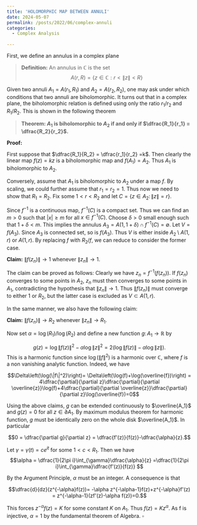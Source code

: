```yaml
---
title: 'HOLOMORPHIC MAP BETWEEN ANNULI'
date: 2024-05-07
permalink: /posts/2022/06/complex-annuli
categories:
  - Complex Analysis
  
---
```


First, we define an annulus in a complex plane
>**Definition:** An annulus in $\mathbb{C}$ is the set $$A(r,R) = \left\lbrace z \in \mathbb{C}: r < \|z\| <R \right\rbrace$$

Given two annuli $A_1 = A(r_1, R_1)$ and $A_2 = A(r_2, R_2)$, one may ask under which conditions
that two annuli are biholomorphic. It turns out that in a complex plane, the biholomorphic relation is defined using only
the ratio $r_1/r_2$ and $R_1/R_2$. This is shown in the following theorem

>**Theorem: $A_1$ is biholomorphic to $A_2$ if and only if $\dfrac{R_1}{r_1} = \dfrac{R_2}{r_2}$.**

**Proof:**

First suppose that $\dfrac{R_1}{R_2} = \dfrac{r_1}{r_2} =k$. Then clearly the linear map $f(z)=kz$
  is a biholomorphic map and $f(A_1) = A_2$. Thus $A_1$ is biholomorphic to $A_2$.

  Conversely, assume that $A_1$ is biholomorphic to $A_2$ under a map $f$. By scaling, we could further assume that $r_1=r_2=1$. Thus now we need to show that $R_1=R_2$.
  Fix some $1<r<R_2$ and let $C = \left\lbrace z \in A_2 \colon \|z\|=r\right\rbrace$.

  Since $f^{-1}$ is a continuous map, $f^{-1}(C)$ is a compact set. Thus we can find
  an $m>0$ such that $|x| \ge m$ for all $x \in f^{-1}(C)$. Choose $\delta>0$ small enough
  such that $1+\delta<m$. This implies the annulus $A_3 = A(1,1+\delta) \cap f^{-1}(C)=\emptyset$. Let
  $V = f(A_3)$. Since $A_3$ is connected set, so is $f(A_3)$. Thus $V$ is either inside
  $A_2\setminus A(1,r)$ or $A(1,r)$. By replacing $f$ with $R_2/f$, we can reduce to consider the former case.

  **Claim:** $\|f(z_n)\| \to 1$ whenever $\|z_n\| \to 1$.

  The claim can be proved as follows: Clearly we have $z_n = f^{-1}(f(z_n))$. If $f(z_n)$ converges to some points
  in $A_2$, $z_n$ must then converges to some points in $A_1$, contradicting the hypothesis that
  $\|z_n\| \to 1$. Thus $\|f(z_n)\|$ must converge to either $1$ or $R_2$, but the latter case is excluded as $V \subset A(1,r)$.

  In the same manner, we also have the following claim:

  **Claim:** $\|f(z_n)\| \to R_2$ whenever $\|z_n\| \to R_1$.

  Now set $\alpha = \log(R_1)/\log(R_2)$ and define a new function $g \colon A_1 \to \mathbb{R}$ by

  $$g(z) = \log\|f(z)\|^2 - \alpha\log\|z\|^2 = 2(\log\|f(z)\| - \alpha\log\|z\|).$$
  This is a harmonic function since $\log(\|f\|^2)$ is a harmonic over $\mathbb{C}$, where $f$ is a non vanishing analytic function. Indeed, we have

  $$\Delta\left(\log(\|f\|^2)\right)= \Delta\left(\log(f)+\log(\overline{f})\right)
    = 4\dfrac{\partial}{\partial z}\dfrac{\partial}{\partial \overline{z}}\log(f)+4\dfrac{\partial}{\partial \overline{z}}\dfrac{\partial}{\partial z}\log(\overline{f})=0$$

  Using the above claims, $g$ can be
  extended continuously to $\overline{A_1}$ and $g(z)=0$ for all $z \in \partial A_1$. By maximum
  modulus theorem for harmonic function, $g$ must be identically zero on the whole disk $\overline{A_1}$.
  In particular
  
  $$0 = \dfrac{\partial g}{\partial z} = \dfrac{f'(z)}{f(z)}-\dfrac{\alpha}{z}.$$

  Let $\gamma = \gamma(t)= ce^{it}$ for some $1<c<R_1$. Then we have
  $$\alpha = \dfrac{1}{2\pi i}\int_{\gamma}\dfrac{\alpha}{z} =\dfrac{1}{2\pi i}\int_{\gamma}\dfrac{f'(z)}{f(z)} $$

  By the Argument Principle, $\alpha$ must be an integer. A consequence is that
  
  $$\dfrac{d}{dz}(z^{-\alpha}f(z))= -\alpha z^{-\alpha-1}f(z)+z^{-\alpha}f'(z) = z^{-\alpha-1}(zf'(z)-\alpha f(z))=0.$$

  This forces $z^{-\alpha}f(z)=K$ for some constant $K$ on $A_1$. Thus $f(z)=Kz^{\alpha}$. As f is injective, $\alpha=1$ by the fundamental theorem of Algebra. $\square$